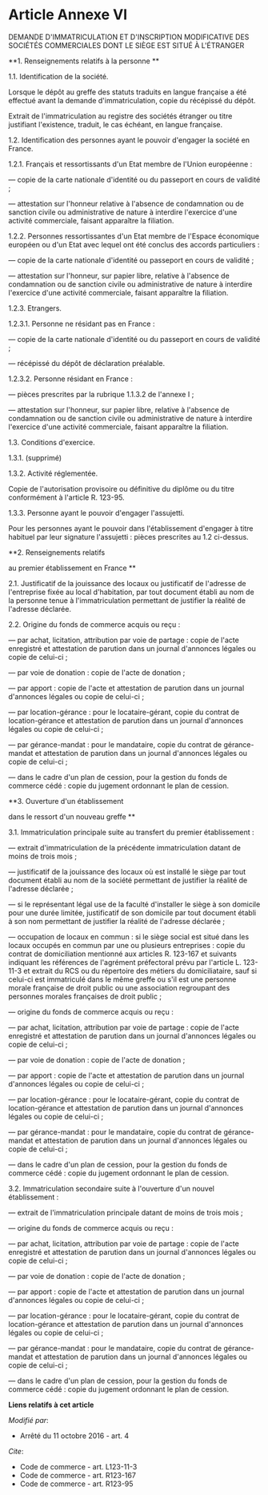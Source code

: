 # Article Annexe VI

DEMANDE D'IMMATRICULATION ET D'INSCRIPTION MODIFICATIVE DES SOCIÉTÉS COMMERCIALES DONT LE SIÈGE EST SITUÉ À L'ÉTRANGER 

**1. Renseignements relatifs à la personne **

1.1. Identification de la société. 

Lorsque le dépôt au greffe des statuts traduits en langue française a été effectué avant la demande d'immatriculation, copie
du récépissé du dépôt. 

Extrait de l'immatriculation au registre des sociétés étranger ou titre justifiant l'existence, traduit, le cas échéant, en
langue française.

1.2. Identification des personnes ayant le pouvoir d'engager la société en France. 

1.2.1. Français et ressortissants d'un Etat membre de l'Union européenne : 

― copie de la carte nationale d'identité ou du passeport en cours de validité ; 

― attestation sur l'honneur relative à l'absence de condamnation ou de sanction civile ou administrative de nature à
interdire l'exercice d'une activité commerciale, faisant apparaître la filiation. 

1.2.2. Personnes ressortissantes d'un Etat membre de l'Espace économique européen ou d'un Etat avec lequel ont été conclus
des accords particuliers : 

― copie de la carte nationale d'identité ou passeport en cours de validité ;

― attestation sur l'honneur, sur papier libre, relative à l'absence de condamnation ou de sanction civile ou administrative
de nature à interdire l'exercice d'une activité commerciale, faisant apparaître la filiation. 

1.2.3. Etrangers. 

1.2.3.1. Personne ne résidant pas en France :

― copie de la carte nationale d'identité ou du passeport en cours de validité ; 

― récépissé du dépôt de déclaration préalable. 

1.2.3.2. Personne résidant en France : 

― pièces prescrites par la rubrique 1.1.3.2 de l'annexe I ; 

― attestation  sur l'honneur, sur papier libre, relative à l'absence de condamnation  ou de sanction civile ou administrative
de nature à interdire l'exercice  d'une activité commerciale, faisant apparaître la filiation. 

1.3. Conditions d'exercice. 

1.3.1. (supprimé) 

1.3.2. Activité réglementée. 

Copie de l'autorisation provisoire ou définitive du diplôme ou du titre conformément à l'article R. 123-95.

1.3.3. Personne ayant le pouvoir d'engager l'assujetti. 

Pour les personnes ayant le pouvoir dans l'établissement d'engager à titre habituel par leur signature l'assujetti : pièces
prescrites au 1.2 ci-dessus. 

**2. Renseignements relatifs 

au premier établissement en France **

2.1. Justificatif de la jouissance des locaux ou justificatif de l'adresse de l'entreprise fixée au local d'habitation, par
tout document établi au nom de la personne tenue à l'immatriculation permettant de justifier la réalité de l'adresse
déclarée.

2.2. Origine du fonds de commerce acquis ou reçu : 

― par achat, licitation, attribution par voie de partage : copie de l'acte enregistré et attestation de parution dans un
journal d'annonces légales ou copie de celui-ci ; 

― par voie de donation : copie de l'acte de donation ;

― par apport : copie de l'acte et attestation de parution dans un journal d'annonces légales ou copie de celui-ci ; 

― par location-gérance : pour le locataire-gérant, copie du contrat de location-gérance et attestation de parution dans un
journal d'annonces légales ou copie de celui-ci ; 

― par gérance-mandat : pour le mandataire, copie du contrat de gérance-mandat et attestation de parution dans un journal
d'annonces légales ou copie de celui-ci ; 

― dans le cadre d'un plan de cession, pour la gestion du fonds de commerce cédé : copie du jugement ordonnant le plan de
cession. 

**3. Ouverture d'un établissement 

dans le ressort d'un nouveau greffe **

3.1. Immatriculation principale suite au transfert du premier établissement : 

― extrait d'immatriculation de la précédente immatriculation datant de moins de trois mois ; 

― justificatif de la jouissance des locaux où est installé le siège par tout document établi au nom de la société permettant
de justifier la réalité de l'adresse déclarée ; 

― si le représentant légal use de la faculté d'installer le siège à son domicile pour une durée limitée, justificatif de son
domicile par tout document établi à son nom permettant de justifier la réalité de l'adresse déclarée ; 

― occupation de locaux en commun : si le siège social est situé dans les locaux occupés en commun par une ou plusieurs
entreprises : copie du contrat de domiciliation mentionné aux articles R. 123-167 et suivants indiquant les références de
l'agrément préfectoral prévu par l'article L. 123-11-3 et extrait du RCS ou du répertoire des métiers du domiciliataire, sauf
si celui-ci est immatriculé dans le même greffe ou s'il est une personne morale française de droit public ou une association
regroupant des personnes morales françaises de droit public ; 

― origine du fonds de commerce acquis ou reçu : 

― par achat, licitation, attribution par voie de partage : copie de l'acte enregistré et attestation de parution dans un
journal d'annonces légales ou copie de celui-ci ; 

― par voie de donation : copie de l'acte de donation ; 

― par apport : copie de l'acte et attestation de parution dans un journal d'annonces légales ou copie de celui-ci ; 

― par location-gérance : pour le locataire-gérant, copie du contrat de location-gérance et attestation de parution dans un
journal d'annonces légales ou copie de celui-ci ;

― par gérance-mandat : pour le mandataire, copie du contrat de gérance-mandat et attestation de parution dans un journal
d'annonces légales ou copie de celui-ci ;

― dans le cadre d'un plan de cession, pour la gestion du fonds de commerce cédé : copie du jugement ordonnant le plan de
cession. 

3.2. Immatriculation secondaire suite à l'ouverture d'un nouvel établissement : 

― extrait de l'immatriculation principale datant de moins de trois mois ;

― origine du fonds de commerce acquis ou reçu : 

― par achat, licitation, attribution par voie de partage : copie de l'acte enregistré et attestation de parution dans un
journal d'annonces légales ou copie de celui-ci ; 

― par voie de donation : copie de l'acte de donation ; 

― par apport : copie de l'acte et attestation de parution dans un journal d'annonces légales ou copie de celui-ci ; 

― par location-gérance : pour le locataire-gérant, copie du contrat de location-gérance et attestation de parution dans un
journal d'annonces légales ou copie de celui-ci ; 

― par gérance-mandat : pour le mandataire, copie du contrat de gérance-mandat et attestation de parution dans un journal
d'annonces légales ou copie de celui-ci ; 

― dans le cadre d'un plan de cession, pour la gestion du fonds de commerce cédé : copie du jugement ordonnant le plan de
cession.

**Liens relatifs à cet article**

_Modifié par_:

  - Arrêté du 11 octobre 2016 - art. 4

_Cite_:

  - Code de commerce - art. L123-11-3
  - Code de commerce - art. R123-167
  - Code de commerce - art. R123-95
